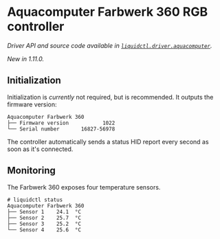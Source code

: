 # Aquacomputer Farbwerk 360 RGB controller
_Driver API and source code available in [`liquidctl.driver.aquacomputer`](../liquidctl/driver/aquacomputer.py)._

_New in 1.11.0._  

## Initialization

Initialization is _currently_ not required, but is recommended. It outputs the firmware version:

```
Aquacomputer Farbwerk 360
├── Firmware version           1022
└── Serial number       16827-56978
```

The controller automatically sends a status HID report every second as soon as it's connected.

## Monitoring

The Farbwerk 360 exposes four temperature sensors.

```
# liquidctl status
Aquacomputer Farbwerk 360
├── Sensor 1    24.1  °C
├── Sensor 2    25.7  °C
├── Sensor 3    25.2  °C
└── Sensor 4    25.6  °C
```
